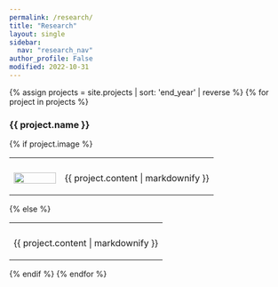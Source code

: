 ```yaml
---
permalink: /research/
title: "Research"
layout: single
sidebar:
  nav: "research_nav"
author_profile: False
modified: 2022-10-31
---
```


{% assign projects = site.projects | sort: 'end_year' | reverse %}
{% for project in projects %}
### {{ project.name }}
{% if project.image %}
<table>
<tr>
    <th style="width:25%"></th>
    <th style="width:75%"></th>
</tr>
<tr>
    <td><img style="height:100%; width:100%" width="100%" src="/assets/images/projects/{{ project.image }}" frameborder="0"></td>
    <td><p>{{ project.content | markdownify }}</p></td>
</tr>
</table>
{% else %}
<table>
<tr>
    <th></th>
</tr>
<tr>
    <td><p>{{ project.content | markdownify }}</p></td>
</tr>
</table>
{% endif %}
{% endfor %}


